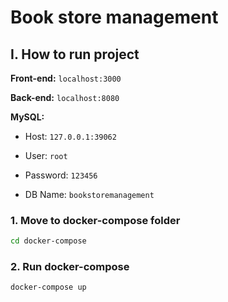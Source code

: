 # Book store management

## I. How to run project

**Front-end:** `localhost:3000`

**Back-end:** `localhost:8080`

**MySQL:**

- Host: `127.0.0.1:39062`

- User: `root`

- Password: `123456`

- DB Name: `bookstoremanagement`

### 1. Move to docker-compose folder

```bash
cd docker-compose
```

### 2. Run docker-compose

```bash
docker-compose up
```

